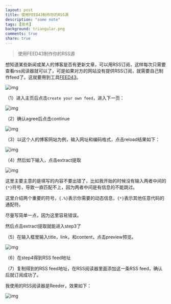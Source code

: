 ```yaml
---
layout: post
title: 使用FEED43制作你的RSS源
description: "some note"
tags: [技术]
background: triangular.png
comments: true
share: true
---
```


> 使用FEED43制作你的RSS源

想知道某些新闻或某人的博客是否有更新文章，可以用RSS订阅，这样每次只需要查看rss阅读器就可以了，可是如果对方的网站没有提供RSS订阅，就需要自己制作feed了。这就要用到工具[FEED43](http://feed43.com/)。

![img]({{site.url}}images/article/2016-5-21/1.png)

<!-- more -->

（1）进入主页后点击```create your own feed```，进入下一页：

![img]({{site.url}}images/article/2016-5-21/2.png)

（2）确认agree后点击continue

![img]({{site.url}}images/article/2016-5-21/3.png)

（3）以这个人的博客网站为例，输入网址和编码格式，点击reload结果如下：

![img]({{site.url}}images/article/2016-5-21/4.png)

（4）然后如下输入，点击extract提取

![img]({{site.url}}images/article/2016-5-21/5.png)

这里主要主意的是填写的内容不要出错了，比如我开始的时候没有输入两者中间的```{*}```符号，导致一直匹配不上，因为两者中间是有信息的不能跳过。

这里介绍两个重要的符号，```{.%}```表示你需要的动态信息，```{*}```表示其他任意代码的通配符。

尽量写简单一点，因为这里容易错误。

然后点击extract提取就能进入step3了

（5）在输入框里输入title，link，和content，点击preview预览。

![img]({{site.url}}images/article/2016-5-21/6.png)

（6）在step4得到RSS feed地址

（7）复制得到的RSS feed地址，在RSS阅读器里面添加这一条RSS feed，确认后就订阅成功了。

我使用的RSS阅读器是Reeder，效果如下：

![img]({{site.url}}images/article/2016-5-21/7.png)
